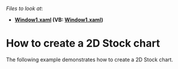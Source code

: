 <!-- default file list -->
*Files to look at*:

* **[Window1.xaml](./CS/Window1.xaml) (VB: [Window1.xaml](./VB/Window1.xaml))**
<!-- default file list end -->
# How to create a 2D Stock chart


<p>The following example demonstrates how to create a 2D Stock chart.</p>

<br/>


